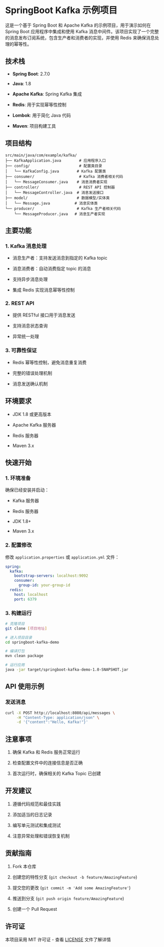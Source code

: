 # SpringBoot Kafka 示例项目

这是一个基于 Spring Boot 和 Apache Kafka 的示例项目，用于演示如何在 Spring Boot 应用程序中集成和使用 Kafka 消息中间件。该项目实现了一个完整的消息发布订阅系统，包含生产者和消费者的实现，并使用 Redis 来确保消息处理的幂等性。

## 技术栈

*   **Spring Boot**: 2.7.0

*   **Java**: 1.8

*   **Apache Kafka**: Spring Kafka 集成

*   **Redis**: 用于实现幂等性控制

*   **Lombok**: 用于简化 Java 代码

*   **Maven**: 项目构建工具

## 项目结构

    src/main/java/com/example/kafka/
    ├── KafkaApplication.java        # 应用程序入口
    ├── config/                      # 配置类目录
    │   └── KafkaConfig.java        # Kafka 配置类
    ├── consumer/                    # Kafka 消费者相关代码
    │   └── MessageConsumer.java    # 消息消费者实现
    ├── controller/                  # REST API 控制器
    │   └── MessageController.java  # 消息发送接口
    ├── model/                      # 数据模型/实体类
    │   └── Message.java           # 消息实体类
    └── producer/                   # Kafka 生产者相关代码
        └── MessageProducer.java   # 消息生产者实现

## 主要功能

### 1. Kafka 消息处理

*   消息生产者：支持发送消息到指定的 Kafka topic

*   消息消费者：自动消费指定 topic 的消息

*   支持异步消息处理

*   集成 Redis 实现消息幂等性控制

### 2. REST API

*   提供 RESTful 接口用于消息发送

*   支持消息状态查询

*   异常统一处理

### 3. 可靠性保证

*   Redis 幂等性控制，避免消息重复消费

*   完整的错误处理机制

*   消息发送确认机制

## 环境要求

*   JDK 1.8 或更高版本

*   Apache Kafka 服务器

*   Redis 服务器

*   Maven 3.x

## 快速开始

### 1. 环境准备

确保已经安装并启动：

*   Kafka 服务器

*   Redis 服务器

*   JDK 1.8+

*   Maven 3.x

### 2. 配置修改

修改 `application.properties` 或 `application.yml` 文件：

```yaml
spring:
  kafka:
    bootstrap-servers: localhost:9092
    consumer:
      group-id: your-group-id
  redis:
    host: localhost
    port: 6379
```

### 3. 构建运行

```bash
# 克隆项目
git clone [项目地址]

# 进入项目目录
cd springboot-kafka-demo

# 编译打包
mvn clean package

# 运行应用
java -jar target/springboot-kafka-demo-1.0-SNAPSHOT.jar
```

## API 使用示例

### 发送消息

```bash
curl -X POST http://localhost:8080/api/messages \
     -H "Content-Type: application/json" \
     -d '{"content":"Hello, Kafka!"}'
```

## 注意事项

1.  确保 Kafka 和 Redis 服务正常运行

2.  检查配置文件中的连接信息是否正确

3.  首次运行时，确保相关的 Kafka Topic 已创建

## 开发建议

1.  遵循代码规范和最佳实践

2.  添加适当的日志记录

3.  编写单元测试和集成测试

4.  注意异常处理和错误恢复机制

## 贡献指南

1.  Fork 本仓库

2.  创建您的特性分支 (`git checkout -b feature/AmazingFeature`)

3.  提交您的更改 (`git commit -m 'Add some AmazingFeature'`)

4.  推送到分支 (`git push origin feature/AmazingFeature`)

5.  创建一个 Pull Request

## 许可证

本项目采用 MIT 许可证 - 查看 [LICENSE](LICENSE) 文件了解详情
